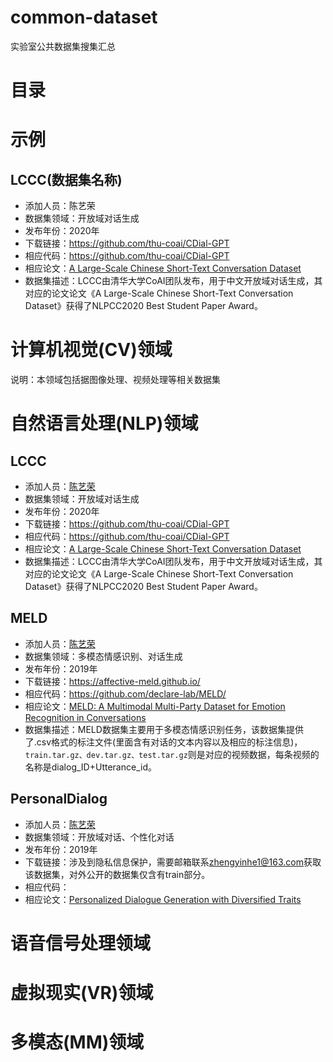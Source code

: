 # common-dataset
实验室公共数据集搜集汇总

# 目录

# 示例
## LCCC(数据集名称)
* 添加人员：陈艺荣
* 数据集领域：开放域对话生成
* 发布年份：2020年
* 下载链接：https://github.com/thu-coai/CDial-GPT
* 相应代码：https://github.com/thu-coai/CDial-GPT
* 相应论文：[A Large-Scale Chinese Short-Text Conversation Dataset](https://arxiv.org/abs/2008.03946)
* 数据集描述：LCCC由清华大学CoAI团队发布，用于中文开放域对话生成，其对应的论文论文《A Large-Scale Chinese Short-Text Conversation Dataset》获得了NLPCC2020 Best Student Paper Award。
# 计算机视觉(CV)领域
说明：本领域包括据图像处理、视频处理等相关数据集


# 自然语言处理(NLP)领域
## LCCC
* 添加人员：[陈艺荣](https://github.com/scutcyr)
* 数据集领域：开放域对话生成
* 发布年份：2020年
* 下载链接：https://github.com/thu-coai/CDial-GPT
* 相应代码：https://github.com/thu-coai/CDial-GPT
* 相应论文：[A Large-Scale Chinese Short-Text Conversation Dataset](https://arxiv.org/abs/2008.03946)
* 数据集描述：LCCC由清华大学CoAI团队发布，用于中文开放域对话生成，其对应的论文论文《A Large-Scale Chinese Short-Text Conversation Dataset》获得了NLPCC2020 Best Student Paper Award。

## MELD
* 添加人员：[陈艺荣](https://github.com/scutcyr)
* 数据集领域：多模态情感识别、对话生成
* 发布年份：2019年
* 下载链接：https://affective-meld.github.io/
* 相应代码：https://github.com/declare-lab/MELD/
* 相应论文：[MELD: A Multimodal Multi-Party Dataset for Emotion Recognition in Conversations](https://www.aclweb.org/anthology/P19-1050)
* 数据集描述：MELD数据集主要用于多模态情感识别任务，该数据集提供了.csv格式的标注文件(里面含有对话的文本内容以及相应的标注信息)，```train.tar.gz、dev.tar.gz、test.tar.gz```则是对应的视频数据，每条视频的名称是dialog_ID+Utterance_id。

## PersonalDialog
* 添加人员：[陈艺荣](https://github.com/scutcyr)
* 数据集领域：开放域对话、个性化对话
* 发布年份：2019年
* 下载链接：涉及到隐私信息保护，需要邮箱联系[zhengyinhe1@163.com](mailto:zhengyinhe1@163.com)获取该数据集，对外公开的数据集仅含有train部分。
* 相应代码：
* 相应论文：[Personalized Dialogue Generation with Diversified Traits](https://arxiv.org/abs/1901.09672)

# 语音信号处理领域



# 虚拟现实(VR)领域


# 多模态(MM)领域



